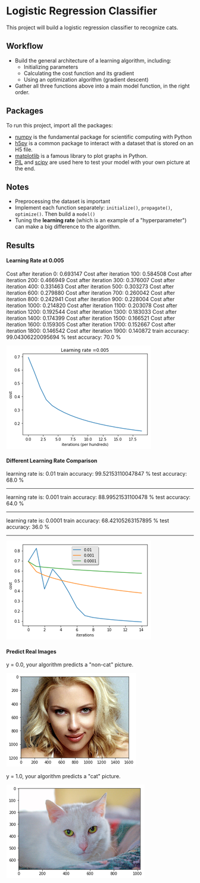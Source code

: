 # Logistic Regression Classifier

This project will build a logistic regression classifier to recognize cats.

## Workflow

- Build the general architecture of a learning algorithm, including:
	- Initializing parameters
	- Calculating the cost function and its gradient
	- Using an optimization algorithm (gradient descent)
- Gather all three functions above into a main model function, in the right order.

## Packages

To run this project, import all the packages:
- [numpy](http://www.numpy.org/) is the fundamental package for scientific computing with Python
- [h5py](http://www.h5py.org/) is a common package to interact with a dataset that is stored on an H5 file.
- [matplotlib](https://matplotlib.org/) is a famous library to plot graphs in Python.
- [PIL](http://www.pythonware.com/products/pil/) and [scipy](https://www.scipy.org/) are used here to test your model with your own picture at the end.

## Notes

- Preprocessing the dataset is important
- Implement each function separately: `initialize()`, `propagate()`, `optimize()`. Then build a `model()`
- Tuning the __learning rate__ (which is an example of a "hyperparameter") can make a big difference to the algorithm.

## Results

#### Learning Rate at 0.005

Cost after iteration 0: 0.693147
Cost after iteration 100: 0.584508
Cost after iteration 200: 0.466949
Cost after iteration 300: 0.376007
Cost after iteration 400: 0.331463
Cost after iteration 500: 0.303273
Cost after iteration 600: 0.279880
Cost after iteration 700: 0.260042
Cost after iteration 800: 0.242941
Cost after iteration 900: 0.228004
Cost after iteration 1000: 0.214820
Cost after iteration 1100: 0.203078
Cost after iteration 1200: 0.192544
Cost after iteration 1300: 0.183033
Cost after iteration 1400: 0.174399
Cost after iteration 1500: 0.166521
Cost after iteration 1600: 0.159305
Cost after iteration 1700: 0.152667
Cost after iteration 1800: 0.146542
Cost after iteration 1900: 0.140872
train accuracy: 99.04306220095694 %
test accuracy: 70.0 %

![Result1](./images/lr005.png)

#### Different Learning Rate Comparison

learning rate is: 0.01
train accuracy: 99.52153110047847 %
test accuracy: 68.0 %

-------------------------------------------------------

learning rate is: 0.001
train accuracy: 88.99521531100478 %
test accuracy: 64.0 %

-------------------------------------------------------

learning rate is: 0.0001
train accuracy: 68.42105263157895 %
test accuracy: 36.0 %

-------------------------------------------------------

![Result2](./images/lr3.png)

#### Predict Real Images

y = 0.0, your algorithm predicts a "non-cat" picture.

![Result3](./images/res1.png)

y = 1.0, your algorithm predicts a "cat" picture.

![Result4](./images/res2.png)